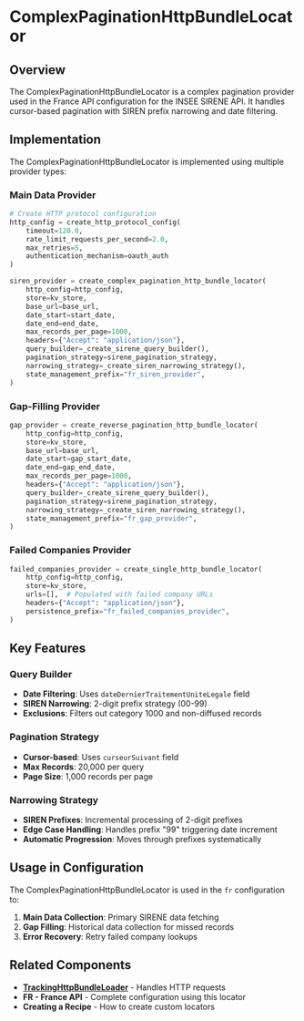 # ComplexPaginationHttpBundleLocator

## Overview

The ComplexPaginationHttpBundleLocator is a complex pagination provider used in the France API configuration for the INSEE SIRENE API. It handles cursor-based pagination with SIREN prefix narrowing and date filtering.

## Implementation

The ComplexPaginationHttpBundleLocator is implemented using multiple provider types:

### Main Data Provider
```python
# Create HTTP protocol configuration
http_config = create_http_protocol_config(
    timeout=120.0,
    rate_limit_requests_per_second=2.0,
    max_retries=5,
    authentication_mechanism=oauth_auth
)

siren_provider = create_complex_pagination_http_bundle_locator(
    http_config=http_config,
    store=kv_store,
    base_url=base_url,
    date_start=start_date,
    date_end=end_date,
    max_records_per_page=1000,
    headers={"Accept": "application/json"},
    query_builder=_create_sirene_query_builder(),
    pagination_strategy=sirene_pagination_strategy,
    narrowing_strategy=_create_siren_narrowing_strategy(),
    state_management_prefix="fr_siren_provider",
)
```

### Gap-Filling Provider
```python
gap_provider = create_reverse_pagination_http_bundle_locator(
    http_config=http_config,
    store=kv_store,
    base_url=base_url,
    date_start=gap_start_date,
    date_end=gap_end_date,
    max_records_per_page=1000,
    headers={"Accept": "application/json"},
    query_builder=_create_sirene_query_builder(),
    pagination_strategy=sirene_pagination_strategy,
    narrowing_strategy=_create_siren_narrowing_strategy(),
    state_management_prefix="fr_gap_provider",
)
```

### Failed Companies Provider
```python
failed_companies_provider = create_single_http_bundle_locator(
    http_config=http_config,
    store=kv_store,
    urls=[],  # Populated with failed company URLs
    headers={"Accept": "application/json"},
    persistence_prefix="fr_failed_companies_provider",
)
```

## Key Features

### Query Builder
- **Date Filtering**: Uses `dateDernierTraitementUniteLegale` field
- **SIREN Narrowing**: 2-digit prefix strategy (00-99)
- **Exclusions**: Filters out category 1000 and non-diffused records

### Pagination Strategy
- **Cursor-based**: Uses `curseurSuivant` field
- **Max Records**: 20,000 per query
- **Page Size**: 1,000 records per page

### Narrowing Strategy
- **SIREN Prefixes**: Incremental processing of 2-digit prefixes
- **Edge Case Handling**: Handles prefix "99" triggering date increment
- **Automatic Progression**: Moves through prefixes systematically

## Usage in Configuration

The ComplexPaginationHttpBundleLocator is used in the `fr` configuration to:
1. **Main Data Collection**: Primary SIRENE data fetching
2. **Gap Filling**: Historical data collection for missed records
3. **Error Recovery**: Retry failed company lookups

## Related Components

- **[TrackingHttpBundleLoader](tracking_api_loader.md)** - Handles HTTP requests
- **FR - France API** - Complete configuration using this locator
- **Creating a Recipe** - How to create custom locators
